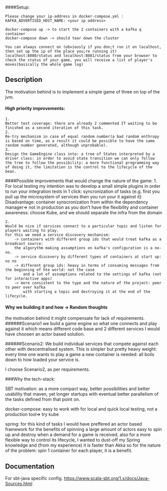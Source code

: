 ####Setup:
    
    Please change your ip-address in docker-compose.yml :
    KAFKA_ADVERTISED_HOST_NAME: <your ip address>
    
    docker-compose up -> to start the 2 containers with a kafka q container
    docker-compose down -> should tear down the cluster
    
    You can always connect on (obviously if you don;t run it on localhost, then set up the ip of the place you;re running it) localhost:8080/status and localhost:8081/status from your browser to check the status of your game, you will receive a list of player's moves(basically the whole game log)
    
    
## Description
The motivation behind is to implement a simple game of three on top of the jvm. 

#### High priority improvements:
    1.
    Better test coverage: there are already 2 commented IT waiting to be finished as a second iteration of this task.
    2. 
    Re-try mechanism in case of equal random number(a bad random enthropy is based on time, as a result it could be possible to have the same random number generated, although unprobable).
    3.
    Design the GameEngine class into: a tree of States interpreted by a driver class: in order to avoid state transition we can only follow the tree to follow the possibility: a more functional programming way of doing it, the limitation is the control to the lifecycle of the bean. 
    
####Possible improvements that would change the nature of the game:
    1.
    For local testing my intention was to develop a small simple plugins in order to run your integration tests in 1 click:
    syncronization of tasks {e.g. first you pull up the microsystem of services then you run your it against it} 
    Disadvantage: container synscronization from within the dependency manager=> not in production 
    as you don't have the flexibility and container awareness: choose Kube, and we should separate the infra 
    from the domain 
    
    2.
    Would be nice if services connect to a particular topic and listen for players waiting to play. 
    For this we need a service discovery mechanism:
        -> containers with different group ids that would treat kafka as a broadcast source:
        the algorythm making assumptions on kafka's configuration is a no-no.
        -> service discovery by different types of containers at start up: no no
        -> different group ids: heavy in terms of consuming messages from the beginning of hte world: not the case
            and a lot of assumptions related to the settings of kafka (not for interactive apps)
        -> more consistent to the type and the nature of the project: peer to peer over kafka 
            with starting a topic and destroying it at the end of the lifecycle.

#### Why we building it and how -> Random thoughts 
the motivation behind it might compensate for lack of requirements.
######Scenario1 
we build a game engine so what one connects and play against it 
which means different code base and 2 different services
I would have choosen an actor based solution. 

######Scenario2:
We build individual services that compete against each other with descentralised system.
This is simpler but pretty heavy weight: every time one wants to play a game a new container is needed:
all boils down to how loaded your service is. 

I choose Scenario2, as per requirements.

###Why the tech-stack:

SBT motivation: as a more compact way, better possibilities and better usability that maven,
yet longer startups with eventual better parallelism of the tasks defined from that point on.
        
docker-compose: easy to work with for local and quick local testing, not a production tool=> try kube

spring: for this kind of tasks I would have preffered an actor based framework for the benefits of spinning a large amount of actors  easy to spin up and destroy when a demand for a game is received, also for a more flexible way to control its lifecycle, 
I wanted to dust-off my Spring knowledge and (from my experience) it is faster than Akka so for the nature of the problem: spin 1 container for each player, it is a benefit. 

## Documentation
For sbt-java specific config. 
    https://www.scala-sbt.org/1.x/docs/Java-Sources.html
